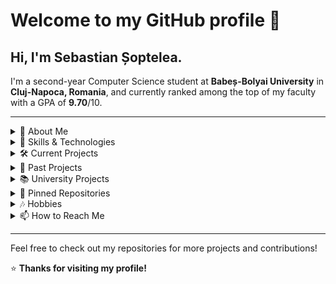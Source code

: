 # Welcome to my GitHub profile 👋

## Hi, I'm Sebastian Șoptelea.
I'm a second-year Computer Science student at **Babeș-Bolyai University** in **Cluj-Napoca, Romania**, and currently ranked among the top of my faculty with a GPA of **9.70**/10.
<hr>
<details>
  <summary>📖 About Me</summary>
  
  I’m a problem-solver who enjoys tackling complex coding challenges and building software solutions. I’m particularly passionate about AI/ML and love working on full-stack development projects. My goal is to continue focusing on AI/ML and full-stack development, while continually learning new technologies and methodologies to create efficient, scalable applications across all layers of development, from backend to frontend.
<hr>
</details>

<details>
  <summary>🔧 Skills & Technologies</summary>


- **Languages**: C#, Java, Python, C, C++, SQL, Haskell, TypeScript, JavaScript, HTML, CSS, NASM Assembly
- **Frameworks & Libraries**: Next.js, React, WinUI, .NET, Windows Forms, Swing, Pygame, BenchmarkDotNet
- **Databases**: PostgreSQL, SQL Server (SSMS)
- **Tools**: Git, Maven
- **Concepts**: Object-Oriented Programming (OOP), Data Structures & Algorithms, Software Design Patterns, Multithreading and Processes, Networking, Operating Systems (Unix CLI & Bash Scripting, Windows Environments), Regex
- **AI/ML**: Artificial Intelligence, Machine Learning, Evolutionary Algorithms
- **Testing**: JUnit (Java), xUnit (C#), Unittest (Python), Manual testing in C and C++ using custom functions
- **Interests**: Full-stack Development, Systems Design, AI/ML, Software Engineering
<hr>
</details>

<details>
  <summary>🛠️ Current Projects</summary>

### [dosq.fm](https://github.com/dosqas/dosq.fm)  
A **Spotify listening history tracker** with statistics and insights. Built with **Next.js (TypeScript)** and **PostgreSQL**.  
Currently focusing on building its **frontend**, while learning to make full use of **Next.js** along the way.

### [Amenintarea Maimutei](https://github.com/dosqas/UBB-SE-2025-AmenintareaMaimutei)  
Part of a **Hospital Management System** developed as a team project for the **Software Engineering course**. Built with **C#** and **.NET (WinUI)**.  
This project is greatly helping me learn to **work in a team environment** and improve collaboration skills.
<hr>
</details>

<details>
  <summary>📁 Past Projects</summary>

### [SpaceDefender](https://github.com/dosqas/SpaceDefender)  
A wave-based variation of the 80s game **Space Defender**. Developed in **.NET C#** with **Windows Forms**.  
This project helped me learn **Windows Forms** and made me more comfortable with **C# .NET**. It was a great learning exercise, as it pushed me out of my comfort zone, requiring me to handle challenges like **collision detection**.

### [Minesweeper](https://github.com/dosqas/Minesweeper)  
A custom variation of **Minesweeper**. Developed in **Java** with **Swing**.  
I really enjoyed **developing my own textures** for the game. It also required me to debug a lot due to some **concurrency issues** since it’s multithreaded, but in the end, I enjoyed the challenge.

### [Planes-Game](https://github.com/dosqas/Planes-Game)  
Implementation of the **Planes** game. Built in **Python** with **Pygame**, featuring a custom **smart AI algorithm**.  
I thoroughly enjoyed developing my own **smart AI algorithm** for the computer after studying papers on the AI algorithm based on **probability density functions** used for the **Battleships game**.
<hr>
</details>

<details>
  <summary>📚 University Projects</summary>

### [Uni-Projects](https://github.com/dosqas/Uni-Projects)  
A repository of **past projects and assignments** completed for university courses, covering a range of programming concepts and technologies. This semester, I’m taking the following courses:
- **Web Development**: Covers both **client-side** (HTML, CSS, JavaScript) and **server-side** web technologies (PHP, AJAX, ASP.NET, Angular, JSP, etc.).
- **Database Management Systems**: Teaches us to manage databases using **ADO.NET** with **C# .NET**.
- **Software Engineering**: Focuses on teamwork and full-stack development (the project is available in the [Amenintarea Maimutei](https://github.com/dosqas/UBB-SE-2025-AmenintareaMaimutei) repository).
- **Systems for Design and Implementation**: Involves developing a full-stack app by myself using **Next.js**, **TypeScript**, and **PostgreSQL** (check out the project in the [dosq.fm](https://github.com/dosqas/dosq.fm) repository).
- **Artificial Intelligence**: Introduces the basics of **AI**.
<hr>
</details>

<details>
  <summary>📌 Pinned Repositories</summary>

- [dosq.fm](https://github.com/dosqas/dosq.fm) 
- [Uni-Projects](https://github.com/dosqas/Uni-Projects) 
- [SpaceDefender](https://github.com/dosqas/SpaceDefender) 
- [Amenintarea Maimutei](https://github.com/dosqas/UBB-SE-2025-AmenintareaMaimutei)
<hr>
</details>

<details>
  <summary>🎶 Hobbies</summary>
  
- I'm very passionate about listening to music and tracking how my tastes evolve over time, and I enjoy exploring vastly different genres, including **hip-hop**, **metal**, **ambient**, and **pop**.
- I also have a deep love for photography, especially shooting in black and white with a focus on capturing the architecture of buildings and their symmetry wherever I go.
<hr>
</details>

<details>
  <summary>📫 How to Reach Me</summary>
  
- 📧 Email: [sebastian.soptelea@proton.me](mailto:sebastian.soptelea@proton.me)
- 🔗 [LinkedIn](https://www.linkedin.com/in/sebastian-soptelea/)
</details>

---

Feel free to check out my repositories for more projects and contributions!

⭐️ **Thanks for visiting my profile!**
